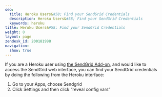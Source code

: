 ```yaml
---
seo:
  title: Heroku Users&#58; Find your SendGrid Credentials
  description: Heroku Users&#58; Find your SendGrid Credentials
  keywords: heroku
title: Heroku Users&#58; Find your SendGrid Credentials
weight: 0
layout: page
zendesk_id: 200181998
navigation:
  show: true
---
```


If you are a Heroku user using [the SendGrid Add-on](https://addons.heroku.com/sendgrid), and would like to access the SendGrid web interface, you can find your SendGrid credentials by doing the following from the Heroku interface:

1. Go to your Apps, choose Sendgrid
2. Click Settings and then click “reveal config vars”
